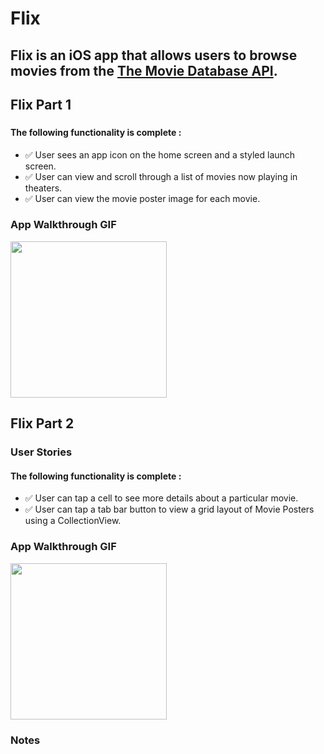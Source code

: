 # Flix

Flix is an iOS app that allows users to browse movies from the [The Movie Database API](http://docs.themoviedb.apiary.io/#).
---

## Flix Part 1

###

#### The following functionality is complete :
- ✅  User sees an app icon on the home screen and a styled launch screen.
- ✅  User can view and scroll through a list of movies now playing in theaters.
- ✅  User can view the movie poster image for each movie.


### App Walkthrough GIF
<img src="http://g.recordit.co/mg77PPIQ1U.gif" width=250><br>

## Flix Part 2

### User Stories

#### The following functionality is complete :
- ✅  User can tap a cell to see more details about a particular movie.
- ✅  User can tap a tab bar button to view a grid layout of Movie Posters using a CollectionView.

### App Walkthrough GIF

<img src="http://g.recordit.co/7yu40YKndP.gif" width=250><br>

### Notes

